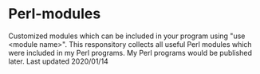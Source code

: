 # Perl-modules
Customized modules which can be included in your program using "use &lt;module name>".
This responsitory collects all useful Perl modules which were included in my Perl programs.
My Perl programs would be published later.
Last updated 2020/01/14
